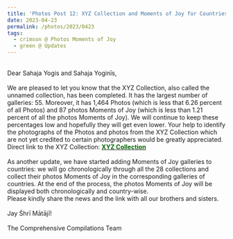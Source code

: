 ```yaml
---
title: 'Photos Post 12: XYZ Collection and Moments of Joy for Countries'
date: 2023-04-23
permalink: /photos/2023/0423
tags:
  - crimson @ Photos Moments of Joy
  - green @ Updates
---
```


<p>
<br>
Dear Sahaja Yogis and Sahaja Yoginīs,<br>
<br>
We are pleased to let you know that the XYZ Collection, also called the unnamed collection, has been completed. It has the largest number of galleries: 55. Moreover, it has 1,464 Photos (which is less that 6.26 percent of all Photos) and 87 photos Moments of Joy (which is less than 1.21 percent of all the photos Moments of Joy). We will continue to keep these percentages low and hopefully they will get even lower. Your help to identify the photographs of the Photos and photos from the XYZ Collection which are not yet credited to certain photographers would be greatly appreciated.<br>
Direct link to the XYZ Collection: <a href="https://eternalmoments.smugmug.com/Collections/XYZ-Collection"><font color="DarkGreen"><b>XYZ Collection</b></font></a><br><br>
As another update, we have started adding Moments of Joy galleries to countries: we will go chronologically through all the 28 collections and collect their photos Moments of Joy in the corresponding galleries of countries. At the end of the process, the photos Moments of Joy will be displayed both chronologically and country-wise.<br>
Please kindly share the news and the link with all our brothers and sisters.<br>
<br>
Jay Śhrī Mātājī!<br>
<br>
The Comprehensive Compilations Team
</p>